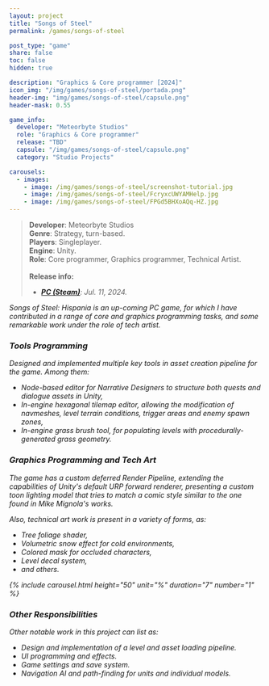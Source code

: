 ```yaml
---
layout: project
title: "Songs of Steel"
permalink: /games/songs-of-steel

post_type: "game"
share: false
toc: false
hidden: true

description: "Graphics & Core programmer [2024]"
icon_img: "/img/games/songs-of-steel/portada.png"
header-img: "img/games/songs-of-steel/capsule.png"
header-mask: 0.55

game_info:
  developer: "Meteorbyte Studios"
  role: "Graphics & Core programmer"
  release: "TBD"
  capsule: "/img/games/songs-of-steel/capsule.png"
  category: "Studio Projects"

carousels:
  - images: 
    - image: /img/games/songs-of-steel/screenshot-tutorial.jpg
    - image: /img/games/songs-of-steel/FcryxcUWYAMHelp.jpg
    - image: /img/games/songs-of-steel/FPGd5BHXoAQq-HZ.jpg
---
```


>**Developer**: Meteorbyte Studios<br>
>**Genre**: Strategy, turn-based.<br>
>**Players**: Singleplayer.<br>
>**Engine**: Unity.<br>
>**Role**: Core programmer, Graphics programmer, Technical Artist.<br>
><br>
>**Release info:**
>- [<i class='fab fa-steam'/> **PC (Steam)**](https://store.steampowered.com/app/2603300/Songs_of_Steel_Hispania/): Jul. 11, 2024.

_Songs of Steel: Hispania_ is an up-coming PC game, for which I have
contributed in a range of core and graphics programming tasks, and some
remarkable work under the role of tech artist.

### Tools Programming

Designed and implemented multiple key tools in asset creation pipeline for
the game. Among them:
  - Node-based editor for Narrative Designers to structure both quests and
  dialogue assets in Unity,
  - In-engine hexagonal tilemap editor, allowing the modification of navmeshes,
  level terrain conditions, trigger areas and enemy spawn zones,
  - In-engine grass brush tool, for populating levels with procedurally-generated
  grass geometry.

### Graphics Programming and Tech Art

The game has a custom deferred Render Pipeline, extending the capabilities of
Unity's  default URP forward renderer, presenting a custom toon lighting model
that tries to match a comic style similar to the one found in Mike Mignola's
works.

Also, technical art work is present in a variety of forms, as:
  - Tree foliage shader,
  - Volumetric snow effect for cold environments,
  - Colored mask for occluded characters,
  - Level decal system,
  - and others.

{% include carousel.html height="50" unit="%" duration="7" number="1" %}
<br>

### Other Responsibilities

Other notable work in this project can list as:
 
 - Design and implementation of a level and asset loading pipeline.
 - UI programming and effects.
 - Game settings and save system.
 - Navigation AI and path-finding for units and individual models.
